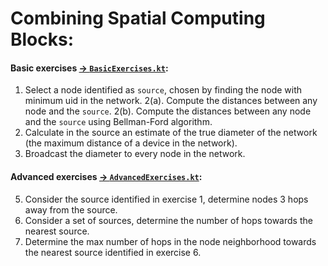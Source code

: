 # Combining Spatial Computing Blocks:

#### Basic exercises [-> `BasicExercises.kt`](src/main/kotlin/collektive/exercises/BasicExercises.kt):
1. Select a node identified as `source`, chosen by finding the node with minimum uid in the network. 
2(a). Compute the distances between any node and the `source`.
2(b). Compute the distances between any node and the `source` using Bellman-Ford algorithm.
3. Calculate in the source an estimate of the true diameter of the network (the maximum distance of a device in the network).
4. Broadcast the diameter to every node in the network.

#### Advanced exercises [-> `AdvancedExercises.kt`](src/main/kotlin/collektive/exercises/AdvancedExercises.kt):
5. Consider the source identified in exercise 1, determine nodes 3 hops away from the source.
6. Consider a set of sources, determine the number of hops towards the nearest source.
7. Determine the max number of hops in the node neighborhood towards the nearest source identified in exercise 6.
